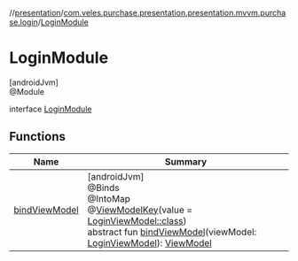 //[presentation](../../../index.md)/[com.veles.purchase.presentation.presentation.mvvm.purchase.login](../index.md)/[LoginModule](index.md)

# LoginModule

[androidJvm]\
@Module

interface [LoginModule](index.md)

## Functions

| Name | Summary |
|---|---|
| [bindViewModel](bind-view-model.md) | [androidJvm]<br>@Binds<br>@IntoMap<br>@[ViewModelKey](../../com.veles.purchase.presentation.di.annotation.mapkey/-view-model-key/index.md)(value = [LoginViewModel::class](../-login-view-model/index.md))<br>abstract fun [bindViewModel](bind-view-model.md)(viewModel: [LoginViewModel](../-login-view-model/index.md)): [ViewModel](https://developer.android.com/reference/kotlin/androidx/lifecycle/ViewModel.html) |
